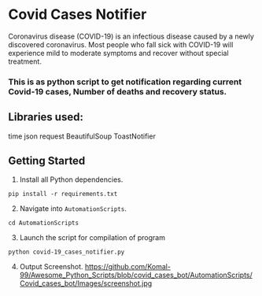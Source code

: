 # Covid Cases Notifier
Coronavirus disease (COVID-19) is an infectious disease caused by a newly discovered coronavirus.
Most people who fall sick with COVID-19 will experience mild to moderate symptoms and recover without special treatment.

### This is  as python script to get notification regarding current Covid-19 cases, Number of deaths and recovery status. 

## Libraries used:
time
json
request 
BeautifulSoup
ToastNotifier

## Getting Started

1. Install all Python dependencies.

```
pip install -r requirements.txt
```

2. Navigate into `AutomationScripts`.

```
cd AutomationScripts
```

3. Launch the script for compilation of program 

```
python covid-19_cases_notifier.py
```
4. Output Screenshot.
https://github.com/Komal-99/Awesome_Python_Scripts/blob/covid_cases_bot/AutomationScripts/Covid_cases_bot/Images/screenshot.jpg
